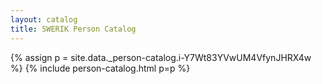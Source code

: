 ```yaml
---
layout: catalog
title: SWERIK Person Catalog
---
```

{% assign p = site.data._person-catalog.i-Y7Wt83YVwUM4VfynJHRX4w %}
{% include person-catalog.html p=p %}

